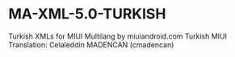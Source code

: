 MA-XML-5.0-TURKISH
==================

Turkish XMLs for MIUI Multilang by miuiandroid.com
Turkish MIUI Translation: Celaleddin MADENCAN (cmadencan)
